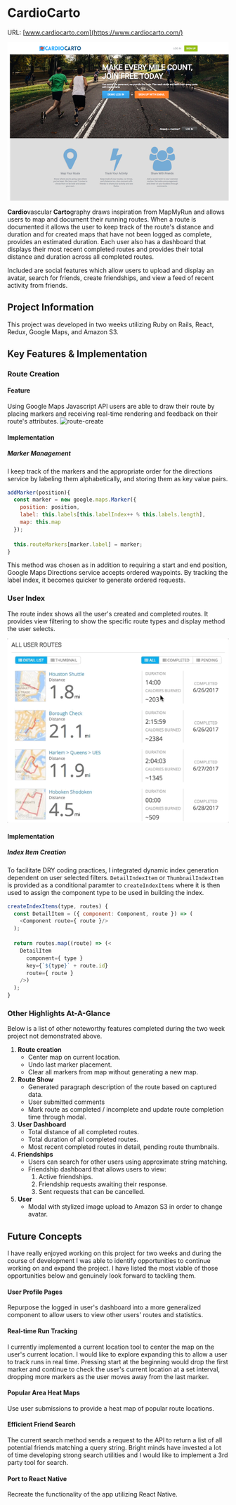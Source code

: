 # CardioCarto
URL: [www.cardiocarto.com](https://www.cardiocarto.com/)

![cardiocarto-frontpage]

**Cardio**vascular **Carto**graphy draws inspiration from MapMyRun and allows users to map and document their running routes. When a route is documented it allows the user to keep track of the route's distance and duration and for created maps that have not been logged as complete, provides an estimated duration. Each user also has a dashboard that displays their most recent completed routes and provides their total distance and duration across all completed routes.

Included are social features which allow users to upload and display an avatar, search for friends, create friendships, and view a feed of recent activity from friends.

## Project Information
This project was developed in two weeks utilizing Ruby on Rails, React, Redux, Google Maps, and Amazon S3.

## Key Features & Implementation

### Route Creation

#### Feature
Using Google Maps Javascript API users are able to draw their route by placing markers and receiving real-time rendering and feedback on their route's attributes.
![route-create]

#### Implementation

##### Marker Management
I keep track of the markers and the appropriate order for the directions service by labeling them alphabetically, and storing them as key value pairs.
``` JavaScript
addMarker(position){
  const marker = new google.maps.Marker({
    position: position,
    label: this.labels[this.labelIndex++ % this.labels.length],
    map: this.map
  });

  this.routeMarkers[marker.label] = marker;
}
```
This method was chosen as in addition to requiring a start and end position, Google Maps Directions service accepts ordered waypoints. By tracking the label index, it becomes quicker to generate ordered requests.

### User Index
The route index shows all the user's created and completed routes. It provides view filtering to show the specific route types and display method the user selects.

![route-index]

#### Implementation

##### Index Item Creation

To facilitate DRY coding practices, I integrated dynamic index generation dependent on user selected filters. `DetailIndexItem` or `ThumbnailIndexItem` is provided as a conditional paramter to `createIndexItems` where it is then used to assign the component type to be used in building the index.


``` JavaScript
createIndexItems(type, routes) {
  const DetailItem = ({ component: Component, route }) => (
    <Component route={ route }/>
  );

  return routes.map((route) => (<
    DetailItem
      component={ type }
      key={`${type}` + route.id}
      route={ route }
    />)
  );
}
```

### Other Highlights At-A-Glance
Below is a list of other noteworthy features completed during the two week project not demonstrated above.

1. **Route creation**
    * Center map on current location.
    * Undo last marker placement.
    * Clear all markers from map without generating a new map.
2. **Route Show**
    * Generated paragraph description of the route based on captured data.
    * User submitted comments
    * Mark route as completed / incomplete and update route completion time through modal.
3. **User Dashboard**
    * Total distance of all completed routes.
    * Total duration of all completed routes.
    * Most recent completed routes in detail, pending route thumbnails.
4. **Friendships**
    * Users can search for other users using approximate string matching.
    * Friendship dashboard that allows users to view:
      1. Active friendships.
      2. Friendship requests awaiting their response.
      3. Sent requests that can be cancelled.
5. **User**
    * Modal with stylized image upload to Amazon S3 in order to change avatar.

## Future Concepts
I have really enjoyed working on this project for two weeks and during the course of development I was able to identify opportunities to continue working on and expand the project. I have listed the most viable of those opportunities below and genuinely look forward to tackling them.

#### User Profile Pages
Repurpose the logged in user's dashboard into a more generalized component to allow users to view other users' routes and statistics.

#### Real-time Run Tracking
I currently implemented a current location tool to center the map on the user's current location. I would like to explore expanding this to allow a user to track runs in real time. Pressing start at the beginning would drop the first marker and continue to check the user's current location at a set interval, dropping more markers as the user moves away from the last marker.

#### Popular Area Heat Maps
Use user submissions to provide a heat map of popular route locations.

#### Efficient Friend Search
The current search method sends a request to the API to return a list of all potential friends matching a query string. Bright minds have invested a lot of time developing strong search utilities and I would like to implement a 3rd party tool for search.

#### Port to React Native
Recreate the functionality of the app utilizing React Native.

[cardiocarto-frontpage]: https://raw.githubusercontent.com/OneNeptune/CardioCarto/master/app/assets/images/demo/cardiocarto.png "CardioCardo Frontpage"
[route-index]: https://raw.githubusercontent.com/OneNeptune/CardioCarto/master/app/assets/images/demo/route-index.gif "Route Index"
[route-create]: https://raw.githubusercontent.com/OneNeptune/CardioCarto/master/app/assets/images/demo/route-create.gif "Route Creation"
